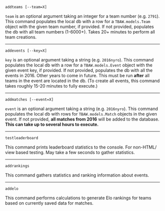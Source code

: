 `addteams [--team=X]`

`team` is an optional argument taking an integer for a team number (e.g.
`2791`). This command populates the local db with a row for a
`TBAW.models.Team` object with the given team number, if provided. If
not provided, populates the db with all team numbers (1-6000+). Takes
20+ minutes to perform all team creations.

---

`addevents [--key=X]`

`key` is an optional argument taking a string (e.g. `2016nyro`). This
command populates the local db with a row for a `TBAW.models.Event`
object with the given event key, if provided. If not provided, populates
the db with all the events in 2016. Other years to come in future.
This must be run **after** all teams in the event are located in the
db. (To create all events, this command takes roughly 15-20 minutes to
fully execute.)

---

`addmatches [--event=X]`

`event` is an optional argument taking a string (e.g. `2016nyro`). This
command populates the local db with rows for `TBAW.models.Match` objects
in the given event. If not provided, **all matches from 2016** will be
added to the database. **This can take up to several hours to execute.**

---

`testleaderboard`

This command prints leaderboard statistics to the console. For non-HTML/
view based testing. May take a few seconds to gather statistics.

---

`addrankings`

This command gathers statistics and ranking information about events.

---

`addelo`

This command performs calculations to generate Elo rankings for teams
based on currently saved data for matches.
